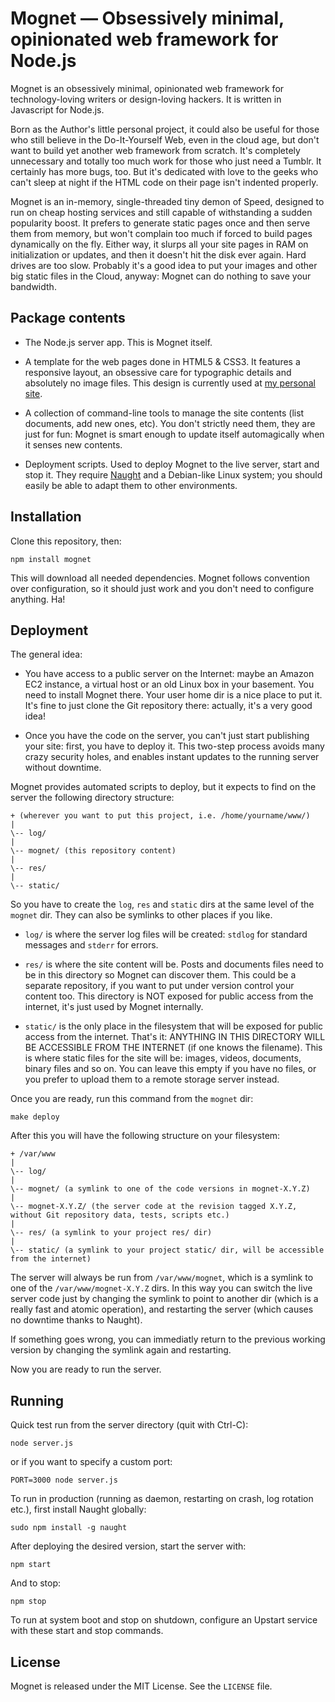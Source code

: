 # Mognet — Obsessively minimal, opinionated web framework for Node.js

Mognet is an obsessively minimal, opinionated web framework for technology-loving writers or design-loving hackers. It is written in Javascript for Node.js.

Born as the Author's little personal project, it could also be useful for those who still believe in the Do-It-Yourself Web, even in the cloud age, but don't want to build yet another web framework from scratch. It's completely unnecessary and totally too much work for those who just need a Tumblr. It certainly has more bugs, too. But it's dedicated with love to the geeks who can't sleep at night if the HTML code on their page isn't indented properly.

Mognet is an in-memory, single-threaded tiny demon of Speed, designed to run on cheap hosting services and still capable of withstanding a sudden popularity boost. It prefers to generate static pages once and then serve them from memory, but won't complain too much if forced to build pages dynamically on the fly. Either way, it slurps all your site pages in RAM on initialization or updates, and then it doesn't hit the disk ever again. Hard drives are too slow. Probably it's a good idea to put your images and other big static files in the Cloud, anyway: Mognet can do nothing to save your bandwidth.


## Package contents

- The Node.js server app. This is Mognet itself.

- A template for the web pages done in HTML5 & CSS3. It features a responsive layout, an obsessive care for typographic details and absolutely no image files. This design is currently used at [my personal site](http://ps.info).

- A collection of command-line tools to manage the site contents (list documents, add new ones, etc). You don't strictly need them, they are just for fun: Mognet is smart enough to update itself automagically when it senses new contents.

- Deployment scripts. Used to deploy Mognet to the live server, start and stop it. They require [Naught](https://github.com/indabamusic/naught) and a Debian-like Linux system; you should easily be able to adapt them to other environments.


## Installation

Clone this repository, then:

    npm install mognet

This will download all needed dependencies. Mognet follows convention over configuration, so it should just work and you don't need to configure anything. Ha!


## Deployment

The general idea:

- You have access to a public server on the Internet: maybe an Amazon EC2 instance, a virtual host or an old Linux box in your basement. You need to install Mognet there. Your user home dir is a nice place to put it. It's fine to just clone the Git repository there: actually, it's a very good idea!

- Once you have the code on the server, you can't just start publishing your site: first, you have to deploy it. This two-step process avoids many crazy security holes, and enables instant updates to the running server without downtime.

Mognet provides automated scripts to deploy, but it expects to find on the server the following directory structure:

    + (wherever you want to put this project, i.e. /home/yourname/www/)
    |
    \-- log/
    |
    \-- mognet/ (this repository content)
    |
    \-- res/
    |
    \-- static/

So you have to create the ``log``, ``res`` and ``static`` dirs at the same level of the ``mognet`` dir. They can also be symlinks to other places if you like.

- ``log/`` is where the server log files will be created: ``stdlog`` for standard messages and ``stderr`` for errors.

- ``res/`` is where the site content will be. Posts and documents files need to be in this directory so Mognet can discover them. This could be a separate repository, if you want to put under version control your content too. This directory is NOT exposed for public access from the internet, it's just used by Mognet internally.

- ``static/`` is the only place in the filesystem that will be exposed for public access from the internet. That's it: ANYTHING IN THIS DIRECTORY WILL BE ACCESSIBLE FROM THE INTERNET (if one knows the filename). This is where static files for the site will be: images, videos, documents, binary files and so on. You can leave this empty if you have no files, or you prefer to upload them to a remote storage server instead.

Once you are ready, run this command from the ``mognet`` dir:

    make deploy

After this you will have the following structure on your filesystem:

    + /var/www
    |
    \-- log/
    |
    \-- mognet/ (a symlink to one of the code versions in mognet-X.Y.Z)
    |
    \-- mognet-X.Y.Z/ (the server code at the revision tagged X.Y.Z, without Git repository data, tests, scripts etc.)
    |
    \-- res/ (a symlink to your project res/ dir)
    |
    \-- static/ (a symlink to your project static/ dir, will be accessible from the internet)

The server will always be run from ``/var/www/mognet``, which is a symlink to one of the ``/var/www/mognet-X.Y.Z`` dirs. In this way you can switch the live server code just by changing the symlink to point to another dir (which is a really fast and atomic operation), and restarting the server (which causes no downtime thanks to Naught).

If something goes wrong, you can immediatly return to the previous working version by changing the symlink again and restarting.

Now you are ready to run the server.


## Running

Quick test run from the server directory (quit with Ctrl-C):

    node server.js

or if you want to specify a custom port:

    PORT=3000 node server.js

To run in production (running as daemon, restarting on crash, log rotation etc.), first install Naught globally:

    sudo npm install -g naught

After deploying the desired version, start the server with:

    npm start

And to stop:

    npm stop

To run at system boot and stop on shutdown, configure an Upstart service with these start and stop commands.


## License

Mognet is released under the MIT License. See the ``LICENSE`` file.
